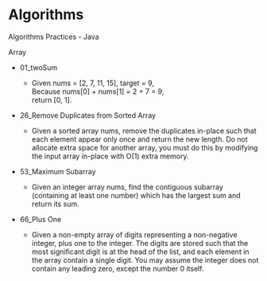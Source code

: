 # Algorithms
Algorithms Practices - Java

Array  
- 01_twoSum  
  - Given nums = [2, 7, 11, 15], target = 9,  
    Because nums[0] + nums[1] = 2 + 7 = 9,  
    return [0, 1].  
    
- 26_Remove Duplicates from Sorted Array  
  - Given a sorted array nums, remove the duplicates in-place such that each element appear only once and return the new    length. Do not allocate extra space for another array, you must do this by modifying the input array in-place with O(1) extra memory.  
  
- 53_Maximum Subarray  
  - Given an integer array nums, find the contiguous subarray (containing at least one number) which has the largest sum and return its sum.  

- 66_Plus One  
  - Given a non-empty array of digits representing a non-negative integer, plus one to the integer. The digits are stored such that the most significant digit is at the head of the list, and each element in the array contain a single digit. You may assume the integer does not contain any leading zero, except the number 0 itself.
